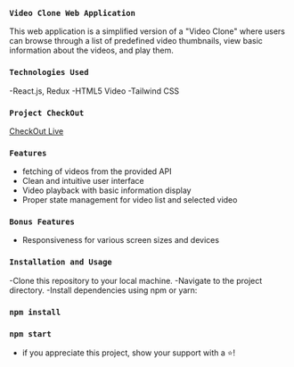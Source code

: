 ### `Video Clone Web Application`

This web application is a simplified version of a "Video Clone" where users can browse through a list of predefined video thumbnails, view basic information about the videos, and play them.

### `Technologies Used`

-React.js, Redux
-HTML5 Video
-Tailwind CSS


### `Project CheckOut`
 [CheckOut Live](https://frontend-videoclone.vercel.app/)

### `Features`

- fetching of videos from the provided API
- Clean and intuitive user interface
- Video playback with basic information display
- Proper state management for video list and selected video

### `Bonus Features`

- Responsiveness for various screen sizes and devices

### `Installation and Usage`

-Clone this repository to your local machine.
-Navigate to the project directory.
-Install dependencies using npm or yarn:

### `npm install`

### `npm start`
<!--  -->

- if you appreciate this project, show your support with a ⭐!
